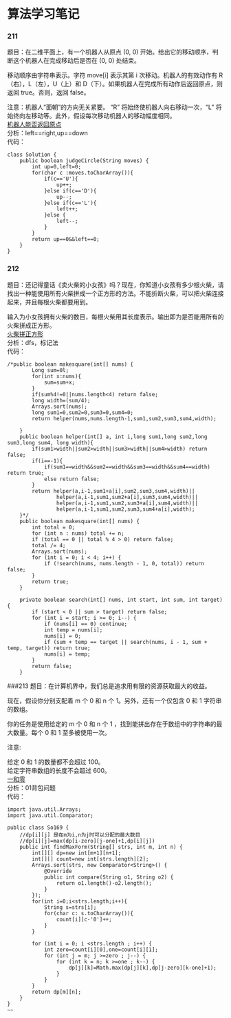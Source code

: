 # 算法学习笔记 
### 211
题目：在二维平面上，有一个机器人从原点 (0, 0) 开始。给出它的移动顺序，判断这个机器人在完成移动后是否在 (0, 0) 处结束。

移动顺序由字符串表示。字符 move[i] 表示其第 i 次移动。机器人的有效动作有 R（右），L（左），U（上）和 D（下）。如果机器人在完成所有动作后返回原点，则返回 true。否则，返回 false。

注意：机器人“面朝”的方向无关紧要。 “R” 将始终使机器人向右移动一次，“L” 将始终向左移动等。此外，假设每次移动机器人的移动幅度相同。   
[机器人能否返回原点](https://leetcode-cn.com/problems/robot-return-to-origin/description/)  
分析：left==right,up==down   
代码：
~~~
class Solution {
    public boolean judgeCircle(String moves) {
        int up=0,left=0;
        for(char c :moves.toCharArray()){
            if(c=='U'){
                up++;
            }else if(c=='D'){
                up--;
            }else if(c=='L'){
                left++;
            }else {
                left--;
            }
        }
        return up==0&&left==0;
    }
}
~~~


### 212
题目：还记得童话《卖火柴的小女孩》吗？现在，你知道小女孩有多少根火柴，请找出一种能使用所有火柴拼成一个正方形的方法。不能折断火柴，可以把火柴连接起来，并且每根火柴都要用到。

输入为小女孩拥有火柴的数目，每根火柴用其长度表示。输出即为是否能用所有的火柴拼成正方形。  
[火柴拼正方形](https://leetcode-cn.com/problems/matchsticks-to-square/description/)  
分析：dfs，标记法   
代码：
~~~
/*public boolean makesquare(int[] nums) {
        Long sum=0l;
        for(int x:nums){
            sum=sum+x;
        }
        if(sum%4!=0||nums.length<4) return false;
        long width=(sum/4);
        Arrays.sort(nums);
        long sum1=0,sum2=0,sum3=0,sum4=0;
        return helper(nums,nums.length-1,sum1,sum2,sum3,sum4,width);

    }
    public boolean helper(int[] a, int i,long sum1,long sum2,long sum3,long sum4, long width){
        if(sum1>width||sum2>width||sum3>width||sum4>width) return false;
        if(i==-1){
            if(sum1==width&&sum2==width&&sum3==width&&sum4==width) return true;
            else return false;
        }
        return helper(a,i-1,sum1+a[i],sum2,sum3,sum4,width)||
                helper(a,i-1,sum1,sum2+a[i],sum3,sum4,width)||
                helper(a,i-1,sum1,sum2,sum3+a[i],sum4,width)||
                helper(a,i-1,sum1,sum2,sum3,sum4+a[i],width);
    }*/
    public boolean makesquare(int[] nums) {
        int total = 0;
        for (int n : nums) total += n;
        if (total == 0 || total % 4 > 0) return false;
        total /= 4;
        Arrays.sort(nums);
        for (int i = 0; i < 4; i++) {
            if (!search(nums, nums.length - 1, 0, total)) return false;
        }
        return true;
    }

    private boolean search(int[] nums, int start, int sum, int target) {
        if (start < 0 || sum > target) return false;
        for (int i = start; i >= 0; i--) {
            if (nums[i] == 0) continue;
            int temp = nums[i];
            nums[i] = 0;
            if (sum + temp == target || search(nums, i - 1, sum + temp, target)) return true;
            nums[i] = temp;
        }
        return false;
    }
~~~


###213
题目：在计算机界中，我们总是追求用有限的资源获取最大的收益。

现在，假设你分别支配着 m 个 0 和 n 个 1。另外，还有一个仅包含 0 和 1 字符串的数组。

你的任务是使用给定的 m 个 0 和 n 个 1 ，找到能拼出存在于数组中的字符串的最大数量。每个 0 和 1 至多被使用一次。

注意:

给定 0 和 1 的数量都不会超过 100。  
给定字符串数组的长度不会超过 600。   
[一和零](https://leetcode-cn.com/problems/ones-and-zeroes/description/)   
分析：01背包问题   
代码：
~~~
import java.util.Arrays;
import java.util.Comparator;

public class So169 {
    //dp[i][j] 是在m为i,n为j时可以分配的最大数目
    //dp[i][j]=max(dp[i-zero][j-one]+1,dp[i][j])
    public int findMaxForm(String[] strs, int m, int n) {
        int[][] dp=new int[m+1][n+1];
        int[][] count=new int[strs.length][2];
        Arrays.sort(strs, new Comparator<String>() {
            @Override
            public int compare(String o1, String o2) {
                return o1.length()-o2.length();
            }
        });
        for(int i=0;i<strs.length;i++){
            String s=strs[i];
            for(char c: s.toCharArray()){
                count[i][c-'0']++;
            }
        }

        for (int i = 0; i <strs.length ; i++) {
            int zero=count[i][0],one=count[i][1];
            for (int j = m; j >=zero ; j--) {
                for (int k = n; k >=one ; k--) {
                    dp[j][k]=Math.max(dp[j][k],dp[j-zero][k-one]+1);
                }
            }
        }
        return dp[m][n];
    }
}
~~